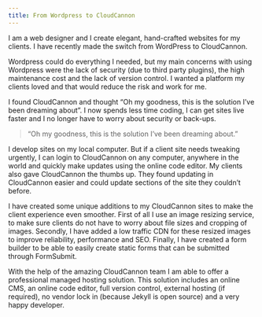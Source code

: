 ```yaml
---
title: From Wordpress to CloudCannon
---
```



I am a web designer and I create elegant, hand-crafted websites for my clients. I have recently made the switch from WordPress to CloudCannon.&nbsp;

Wordpress could do everything I needed, but my main concerns with using Wordpress were the lack of security (due to third party plugins), the high maintenance cost and the lack of version control. I wanted a platform my clients loved and that would reduce the risk and work for me.

I found CloudCannon and thought “Oh my goodness, this is the solution I’ve been dreaming about”. I now spends less time coding, I can get sites live faster and I no longer have to worry about security or back-ups.

> “Oh my goodness, this is the solution I’ve been dreaming about.”

I develop sites on my local computer. But if a client site needs tweaking urgently, I can login to CloudCannon on any computer, anywhere in the world and quickly make updates using the online code editor. My clients also gave CloudCannon the thumbs up. They found updating in CloudCannon easier and could update sections of the site they couldn’t before.&nbsp;

I have created some unique additions to my CloudCannon sites to make the client experience even smoother. First of all I use an image resizing service, to make sure clients do not have to worry about file sizes and cropping of images. Secondly, I have added a low traffic CDN for these resized images to improve reliability, performance and SEO. Finally, I have created a form builder to be able to easily create static forms that can be submitted through FormSubmit.

With the help of the amazing CloudCannon team I am able to offer a professional managed hosting solution. This solution includes an online CMS, an online code editor, full version control, external hosting (if required), no vendor lock in (because Jekyll is open source) and a very happy developer.